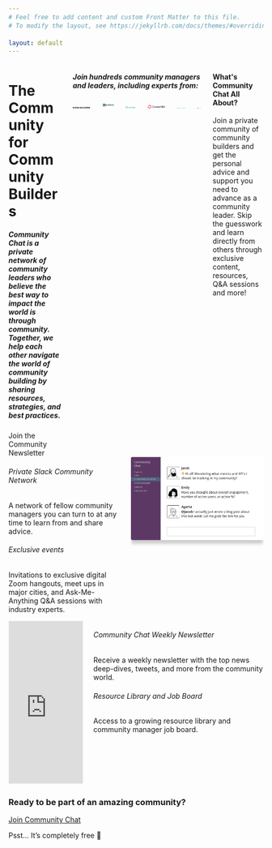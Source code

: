 ```yaml
---
# Feel free to add content and custom Front Matter to this file.
# To modify the layout, see https://jekyllrb.com/docs/themes/#overriding-theme-defaults

layout: default
---
```

<div class="columns">
  <div class="column col-10 col-mx-auto  text-center py-32">
    <h1 class="text-primary">The Community for Community Builders</h1>
    <h5 class="text-normal">Community Chat is a private network of community leaders who believe the best way to impact the world is through community. Together, we help each other navigate the world of community building by sharing resources, strategies, and best practices. </h5>
    <div class="py-8">
      <a class="btn btn-lg btn-primary m-2">Join the Community</a>
      <a class="btn btn-lg btn-outline btn-dark m-2">Newsletter</a>
    </div>
  </div>
  <div class="column col-12 text-center bg-gray p-8 pt-12 mb-32 br">
    <h5>Join hundreds community managers and leaders, including experts from:</h5>
    <div class="columns col-x-align">
      <div class="column col-2 col-md-4 col-sm-6 text-center">
        <img class="my-2" style="max-width: 90%" src="assets/indiehackers.png">
      </div>
      <div class="column col-2 col-md-4 col-sm-6 text-center">
        <img style="max-width: 90%" src="assets/zendesk.png">
      </div>
      <div class="column col-2 col-md-4 col-sm-6 text-center">
        <img style="max-width: 90%" src="assets/godaddy.png">
      </div>
      <div class="column col-2 col-md-4 col-sm-6 text-center">
        <img style="max-width: 90%" src="assets/convertkit.png">
      </div>
      <div class="column col-2 col-md-4 col-sm-6 text-center">
        <img style="max-width: 90%" src="assets/remoteyear.png">
      </div>
      <div class="column col-2 col-md-4 col-sm-6 text-center">
        <img style="max-width: 90%" src="assets/squirrels.png">
      </div>
    </div>
  </div>

  
  <div class="column col-12 mt-8 text-center">
    <h4>What's Community Chat All About?</h4>
    <p>Join a private community of community builders and get the personal advice and support you need to advance as a community leader. Skip the guesswork and learn directly from others through exclusive content, resources, Q&A sessions and more!</p>
  </div>
</div>
<div class="columns col-x-align my-16">
  <div class="column col-5 col-sm-12 col-mr-auto my-8">
    <h6>Private Slack Community Network</h6>
    <p>A network of fellow community managers you can turn to at any time to learn from and share advice.</p>
    <h6>Exclusive events</h6>
    <p>Invitations to exclusive digital Zoom hangouts, meet ups in major cities, and Ask-Me-Anything Q&A sessions with industry experts.</p>
  </div>
  <div class="column col-6 col-sm-12 my-8">
    <img style="width: 100%;   box-shadow: 0 8px 6px -1px rgba(0, 0, 0, 0.2);" src="assets/slack-img.png"/>
  </div>
</div>
<div class="columns col-x-align my-16">
  <div class="column col-6 col-sm-12 my-8">
    <iframe src="https://commchat.substack.com/embed" width="100%" height="320" style="border:1px solid #EEE; background:white;" frameborder="0" scrolling="no"></iframe>
  </div>
  <div class="column col-5 col-sm-12 col-ml-auto my-8">
    <h6>Community Chat Weekly Newsletter</h6>
    <p>Receive a weekly newsletter with the top news deep-dives, tweets, and more from the community world.</p>
    <h6>Resource Library and Job Board</h6>
    <p>Access to a growing resource library and community manager job board.</p>
  </div>
</div>

<div class="columns my-32">
  <div class="column col-12 text-center bg-primary br p-8">
  <h3>Ready to be part of an amazing community?</h3>
  <a class="btn btn-lg my-4" href="#">Join Community Chat</a>
  <p>Psst... It’s completely free 🤗</p>
  </div>
</div>
